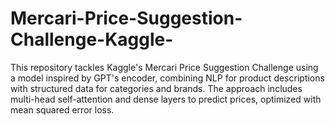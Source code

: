 # Mercari-Price-Suggestion-Challenge-Kaggle-
This repository tackles Kaggle's Mercari Price Suggestion Challenge using a model inspired by GPT's encoder, combining NLP for product descriptions with structured data for categories and brands. The approach includes multi-head self-attention and dense layers to predict prices, optimized with mean squared error loss.
